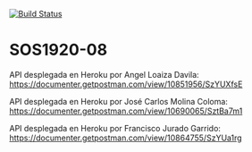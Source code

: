 [![Build Status](https://travis-ci.org/gti-sos/SOS1920-08.svg?branch=master)](https://travis-ci.org/gti-sos/SOS1920-08)

# SOS1920-08
API desplegada en Heroku por Angel Loaiza Davila: 
https://documenter.getpostman.com/view/10851956/SzYUXfsE

API desplegada en Heroku por José Carlos Molina Coloma:
https://documenter.getpostman.com/view/10690065/SztBa7m1

API desplegada en Heroku por Francisco Jurado Garrido:
https://documenter.getpostman.com/view/10864755/SzYUa1rg